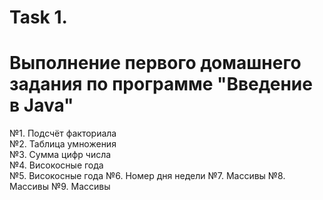 # Task 1.
# Выполнение первого домашнего задания по программе "Введение в Java"
№1. Подсчёт факториала  
№2. Таблица умножения  
№3. Сумма цифр числа  
№4. Високосные года  
№5. Високосные года
№6. Номер дня недели
№7. Массивы
№8. Массивы
№9. Массивы

